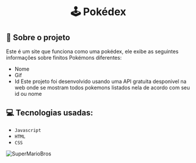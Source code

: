 <h1 align="center">
  🕹 Pokédex
</h1>


## :rocket: Sobre o projeto

Este é um site que funciona como uma pokédex, ele exibe as seguintes informações sobre finitos Pokémons diferentes:
- Nome
- Gif
- Id
Este projeto foi desenvolvido usando uma API gratuita desponivel na web onde se mostram todos pokemons listados nela de acordo com seu id ou nome

## :computer: Tecnologias usadas:

- `Javascript`
- `HTML`
- `CSS`

![SuperMarioBros](https://github.com/user-attachments/assets/6cd4bc73-ad19-4533-aa25-19ecb8a45fd7)

